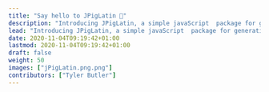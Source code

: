 ```yaml
---
title: "Say hello to JPigLatin 👋"
description: "Introducing JPigLatin, a simple javaScript  package for generating pig latin from plain text"
lead: "Introducing JPigLatin, a simple javaScript  package for generating pig latin from plain text"
date: 2020-11-04T09:19:42+01:00
lastmod: 2020-11-04T09:19:42+01:00
draft: false
weight: 50
images: ["jPigLatin.png.png"]
contributors: ["Tyler Butler"]
---
```

